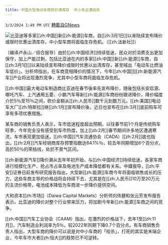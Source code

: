 ```yaml
---
title: 中国大型电动车商砍价清库存  中小车企遭绞杀
---
```

`3/3/2024 1:49 PM UTC` [轉載自GNews](https://gnews.org/articles/2361368)

![](https://img.ltn.com.tw/Upload/business/page/800/2024/03/03/4596220_1.jpg "")比亚迪等多家[[zh:中国]]新[[zh:能源]]车商，自[[zh:3月1日]]以来陆续宣布降价或限时优惠出清库存，中小型车商将面临生存危机。（[[zh:法新社]]）

〔编译卢永山／综合报导〕由於[[zh:中国经济]]持续低迷，民众对於消费支出更加保守，加上产能过剩，包括比亚迪在内的多家[[zh:中国]]新[[zh:能源]]车商，自[[zh:3月1日]]以来陆续宣布降价或限时优惠以出清库存，甚至喊出「电动车比燃油车低价」。分析师指出，在车商竞相降价的情况下，今年[[zh:中国]][[zh:新能源汽车]]产业将出现激烈竞争，尤其中小型车商将面临生存危机。

[[zh:中国]]最大电动车制造商比亚迪在春节後率先宣布降价，随後包括长安启源、哪吒汽车、上汽通用五菱、小鹏汽车等新[[zh:能源]]车商纷纷跟进降价，降价幅度介於5％至15％之间，砍价金额从[[zh:人民币]]数千元到数万元。[[zh:美国]]电动车大厂[[zh:特斯拉]]继[[zh:1月]]宣布降价後，近日也宣布在[[zh:3月]]底前购车可享有多项优惠措施。

某车商的销售负责人表示，车市低迷程度超出预期，以往春节前1个月是传统购车旺季，今年完全没有感受到车市热度，加上[[zh:2月]]春节期间许多地区遭遇寒流，车市表现更加低迷。[[zh:中国]]汽车流通协会（CADA）[[zh:2月]]底也指出，[[zh:2月]]汽车经销商库存预警指数达64.1%％，较去年同期增加6个百分点，高於50％的荣枯线，处於不景气区间。

[[zh:新能源汽车]]降价潮从去年年初开始，与[[zh:中国经济]]持续低迷，各家车商进行规模化生产、抢占市占率及电池生产成本降低都有关系。中媒报导，[[zh:平安]]证券日前发布研究报告指出，大型新[[zh:能源]]车商今年将面临销售成长的压力，这些车商主导的价格战将会持续下去，尤其是在[[zh:人民币]]10万至20万元的主流价格带，电池成本降低为车商进一步降价提供空间。

大和资本[[zh:市场]]（Daiwa Capital Markets）分析师刘伟健和张云芳发布报告表示，比亚迪的降价对整个行业带来压力，将加剧今年新[[zh:能源]]车商之间的竞争。

[[zh:中国]]汽车工业协会（CAAM）指出，在激烈的价格战下，去年1至[[zh:11月]]，汽车制造业利润率为5％，较2022年同期下降0.7个百分点。有车商销售负责人指出，大型车商的降价可以说是对中小车商的「绞杀」，打死的其实是末端企业，今年车市大者[[zh:恒大]]的趋势已不可逆转。
